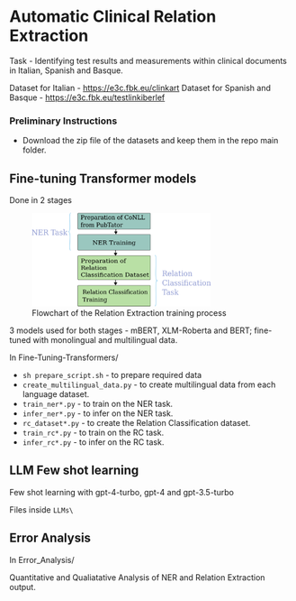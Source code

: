 # Automatic Clinical Relation Extraction

Task - Identifying test results and measurements within clinical documents in Italian, Spanish and Basque.

Dataset for Italian - https://e3c.fbk.eu/clinkart
Dataset for Spanish and Basque - https://e3c.fbk.eu/testlinkiberlef

### Preliminary Instructions
- Download the zip file of the datasets and keep them in the repo main folder.

## Fine-tuning Transformer models
Done in 2 stages
<figure>
<img src="re-schematic.png" width=75% height=75%>
<figcaption>Flowchart of the Relation Extraction training process</figcaption>
</figure>



3 models used for both stages - mBERT, XLM-Roberta and BERT; fine-tuned with monolingual and multilingual data.

In Fine-Tuning-Transformers/
- `sh prepare_script.sh` - to prepare required data
- `create_multilingual_data.py` - to create multilingual data from each language dataset.
- `train_ner*.py` - to train on the NER task.
- `infer_ner*.py` - to infer on the NER task.
- `rc_dataset*.py` - to create the Relation Classification dataset.
- `train_rc*.py` - to train on the RC task.
- `infer_rc*.py` - to infer on the RC task.

## LLM Few shot learning

Few shot learning with gpt-4-turbo, gpt-4 and gpt-3.5-turbo

Files inside `LLMs\`

## Error Analysis

In Error_Analysis/

Quantitative and Qualiatative Analysis of NER and Relation Extraction output.